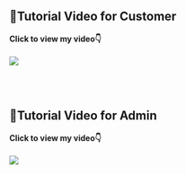## 🎥Tutorial Video for Customer <br>
**Click to view my video👇** <br><br>
[![](https://img.youtube.com/vi/ntmigyAXiEk/0.jpg)](https://www.youtube.com/watch?v=ntmigyAXiEk)

<br><br>
## 🎥Tutorial Video for Admin <br>
**Click to view my video👇** <br><br>
[![](https://img.youtube.com/vi/ulPQjYBQE5c/0.jpg)](https://www.youtube.com/watch?v=ulPQjYBQE5c)

